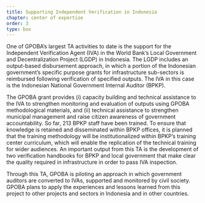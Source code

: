 ```yaml
---
title: Supporting Independent Verification in Indonesia
chapter: center of expertise
order: 3
type: box
---
```


One of GPOBA’s largest TA activities to date is the support for the Independent Verification Agent (IVA) in the World Bank’s Local Government and Decentralization Project (LGDP) in Indonesia. The LGDP includes an output-based disbursement approach, in which a portion of the Indonesian government’s specific purpose grants for infrastructure sub-sectors is reimbursed following verification of specified outputs. The IVA in this case is the Indonesian National Government Internal Auditor (BPKP).

The GPOBA grant provides (i) capacity building and technical assistance to the IVA to strengthen monitoring and evaluation of outputs using GPOBA methodological materials, and (ii) technical assistance to strengthen municipal management and raise citizen awareness of government accountability. So far, 213 BPKP staff have been trained. To ensure that knowledge is retained and disseminated within BPKP offices, it is planned that the training methodology will be institutionalized within BPKP’s training center curriculum, which will enable the replication of the technical training for wider audiences. An important output from this TA is the development of two verification handbooks for BPKP and local government that make clear the quality required in infrastructure in order to pass IVA inspection. 

Through this TA, GPOBA is piloting an approach in which government auditors are converted to IVAs, supported and monitored by civil society. GPOBA plans to apply the experiences and lessons learned from this project to other projects and sectors in Indonesia and in other countries.